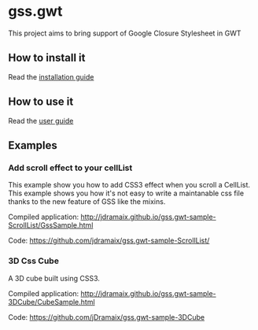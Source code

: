 gss.gwt
=======

This project aims to bring support of Google Closure Stylesheet in GWT

How to install it
-----------------
Read the [installation guide](https://github.com/jDramaix/gss.gwt/wiki/Installation-Guide)

How to use it
-------------
Read the [user guide](https://github.com/jDramaix/gss.gwt/wiki/GssResource-user-guide)

Examples
----------
### Add scroll effect to your cellList
This example show you how to add CSS3 effect when you scroll a CellList. This example shows you how it's not easy to write a maintanable css file thanks to the new feature of GSS like the mixins. 

Compiled application: http://jdramaix.github.io/gss.gwt-sample-ScrollList/GssSample.html

Code: https://github.com/jdramaix/gss.gwt-sample-ScrollList/

### 3D Css Cube
A 3D cube built using CSS3.

Compiled application: http://jdramaix.github.io/gss.gwt-sample-3DCube/CubeSample.html

Code: https://github.com/jDramaix/gss.gwt-sample-3DCube
